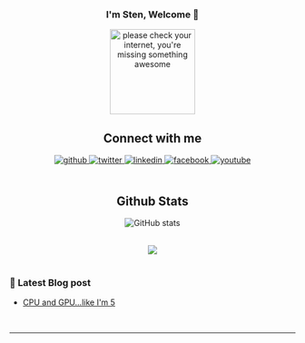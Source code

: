 <div align="center">
  

### <div align="center">I'm Sten, Welcome 👋</div>    

<img src="https://c.tenor.com/a1iw8cAQKisAAAAC/dance-dance-moves.gif" width=150px  height=150px alt="please check your internet, you're missing something awesome">

<br/>  
  
<!-- ![Top Langs](https://github-readme-stats.vercel.app/api/top-langs/?username=stenwire&theme=tokyonight) -->



## Connect with me  
<div align="center">
<a href="https://github.com/stenwire" target="_blank">
<img src=https://img.shields.io/badge/github-%2324292e.svg?&style=for-the-badge&logo=github&logoColor=white alt=github style="margin-bottom: 5px;" />
</a>
<a href="https://twitter.com/Sage_Sten" target="_blank">
<img src=https://img.shields.io/badge/twitter-%2300acee.svg?&style=for-the-badge&logo=twitter&logoColor=white alt=twitter style="margin-bottom: 5px;" />
</a>
<a href="https://linkedin.com/in/stephen-nwankwo-9876b4196/" target="_blank">
<img src=https://img.shields.io/badge/linkedin-%231E77B5.svg?&style=for-the-badge&logo=linkedin&logoColor=white alt=linkedin style="margin-bottom: 5px;" />
</a>
<a href="https://web.facebook.com/stephen.nwankwo.9809" target="_blank">
<img src=https://img.shields.io/badge/facebook-%232E87FB.svg?&style=for-the-badge&logo=facebook&logoColor=white alt=facebook style="margin-bottom: 5px;" />
</a>
<a href="https://youtube.com/channel/UCdzktqr1HQMfgd3rj8XSGVw" target="_blank">
<img src=https://img.shields.io/badge/youtube-%23EE4831.svg?&style=for-the-badge&logo=youtube&logoColor=white alt=youtube style="margin-bottom: 5px;" />
</a>  
</div> 

<br/>  


## Github Stats  
![GitHub stats](https://github-readme-stats.vercel.app/api?username=stenwire&show_icons=true&theme=tokyonight)  

<br/>  

<div align="center">
<img src="https://komarev.com/ghpvc/?username=stenwire&&style=flat-square" align="center" />
</div>  
  
</div>

<br/>  
  
### 🚨 Latest Blog post
<!-- BLOG-POST-LIST:START -->
- [CPU and GPU...like I&#39;m 5](https://dev.to/sten/cpu-and-gpulike-im-5-4jj1)
<!-- BLOG-POST-LIST:END -->


<br />

----

